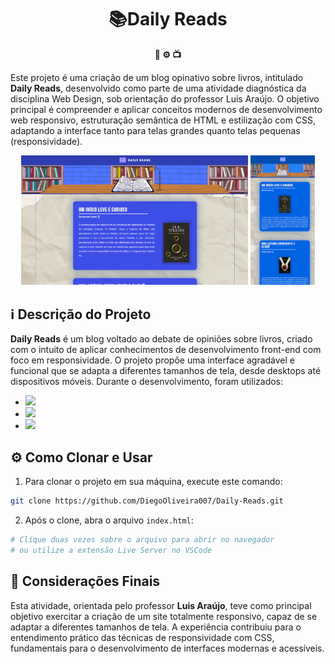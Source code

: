 <h1 align="center">📚Daily Reads</h1>

<div align="center">
  <strong>📂 ⚙️ 📺</strong>
</div>

Este projeto é uma criação de um blog opinativo sobre livros, intitulado <b>Daily Reads</b>, desenvolvido como parte de uma atividade diagnóstica da disciplina Web Design, sob orientação do professor Luis Araújo.
O objetivo principal é compreender e aplicar conceitos modernos de desenvolvimento web responsivo, estruturação semântica de HTML e estilização com CSS, adaptando a interface tanto para telas grandes quanto telas pequenas (responsividade).

<div align="center">
  <img src="assets/img/Tela%20Grande.PNG" width="72%">
  <img src="assets/img/Tela%20Pequena.png" width="20.3%">
</div>

## ℹ️ Descrição do Projeto

<b>Daily Reads</b> é um blog voltado ao debate de opiniões sobre livros, criado com o intuito de aplicar conhecimentos de desenvolvimento front-end com foco em responsividade. O projeto propõe uma interface agradável e funcional que se adapta a diferentes tamanhos de tela, desde desktops até dispositivos móveis. Durante o desenvolvimento, foram utilizados:
- <img src="https://img.shields.io/badge/HTML5-E34F26?style=for-the-badge&logo=html5&logoColor=white"/>
- <img src="https://img.shields.io/badge/CSS3-1572B6?style=for-the-badge&logo=css3&logoColor=white"/>
- <img src="https://img.shields.io/badge/VS_Code-007ACC?logo=visual-studio-code&logoColor=white&style=for-the-badge">

## ⚙️ Como Clonar e Usar

1. Para clonar o projeto em sua máquina, execute este comando:

```bash
git clone https://github.com/DiegoOliveira007/Daily-Reads.git
```

2. Após o clone, abra o arquivo `index.html`:

```bash
# Clique duas vezes sobre o arquivo para abrir no navegador
# ou utilize a extensão Live Server no VSCode
```

## 📎 Considerações Finais
Esta atividade, orientada pelo professor <b>Luis Araújo</b>, teve como principal objetivo exercitar a criação de um site totalmente responsivo, capaz de se adaptar a diferentes tamanhos de tela.
A experiência contribuiu para o entendimento prático das técnicas de responsividade com CSS, fundamentais para o desenvolvimento de interfaces modernas e acessíveis.
